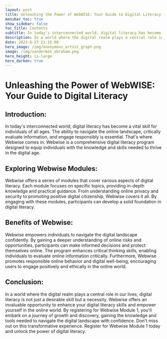 ```yaml
---
layout: post
title: Unleashing the Power of WebWISE: Your Guide to Digital Literacy
menubar_toc: true
show_sidebar: false
toc_title: Contents
subtitle: In today's interconnected world, digital literacy has become a vital skill for individuals of all ages.
description: In a world where the digital realm plays a central role in our lives, digital literacy is not just a desirable skill but a necessity.
date: 2023-6-27 21:15:00
hero_image: /img/anonymous_artist_graph.png
image: /img/vanderbot_abraham.png
hero_height: is-large
hero_darken: true
---
```


# Unleashing the Power of WebWISE: Your Guide to Digital Literacy

## Introduction:
In today's interconnected world, digital literacy has become a vital skill for individuals of all ages. The ability to navigate the online landscape, critically evaluate information, and engage responsibly is essential. That's where Webwise comes in. Webwise is a comprehensive digital literacy program designed to equip individuals with the knowledge and skills needed to thrive in the digital age.

## Exploring Webwise Modules:
Webwise offers a series of modules that cover various aspects of digital literacy. Each module focuses on specific topics, providing in-depth knowledge and practical guidance. From understanding online privacy and security to promoting positive digital citizenship, Webwise covers it all. By engaging with these modules, participants can develop a solid foundation in digital literacy.

## Benefits of Webwise:
Webwise empowers individuals to navigate the digital landscape confidently. By gaining a deeper understanding of online risks and opportunities, participants can make informed decisions and protect themselves online. The program enhances critical thinking skills, enabling individuals to evaluate online information critically. Furthermore, Webwise promotes responsible online behavior and digital well-being, encouraging users to engage positively and ethically in the online world.

## Conclusion:
In a world where the digital realm plays a central role in our lives, digital literacy is not just a desirable skill but a necessity. Webwise offers an invaluable opportunity to enhance your digital literacy skills and empower yourself in the online world. By registering for Webwise Module 1, you'll embark on a journey of growth and discovery, gaining the knowledge and tools needed to navigate the digital landscape with confidence. Don't miss out on this transformative experience. Register for Webwise Module 1 today and unlock the power of digital literacy.